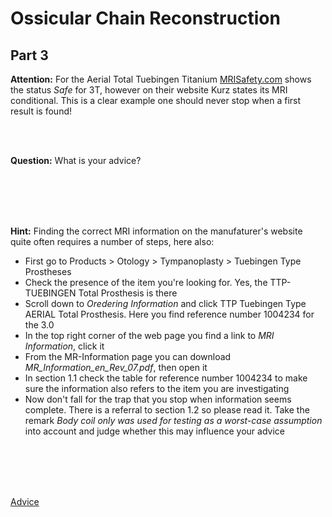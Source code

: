 # Ossicular Chain Reconstruction

## Part 3

**Attention:** For the Aerial Total Tuebingen Titanium [MRISafety.com](http://www.mrisafety.com) shows the status *Safe* for 3T,
 however on their website Kurz states its MRI conditional. This is a clear example one should never stop when a first result is found!

<br>

<br>

**Question:** What is your advice?

<br>
<br>
<br>
<br>

**Hint:** Finding the correct MRI information on the manufaturer's website quite often requires a number of steps, here also:
* First go to Products > Otology > Tympanoplasty > Tuebingen Type Prostheses
* Check the presence of the item you're looking for. Yes, the TTP-TUEBINGEN Total Prosthesis is there
* Scroll down to *Oredering Information* and click TTP Tuebingen Type AERIAL Total Prosthesis. Here you find reference number 1004234 for the 3.0
* In the top right corner of the web page you find a link to *MRI Information*, click it
* From the MR-Information page you can download *MR_Information_en_Rev_07.pdf*, then open it
* In section 1.1 check the table for reference number 1004234 to make sure the information also refers to the item you are investigating
* Now don't fall for the trap that you stop when information seems complete. There is a referral to section 1.2 so please read it. Take the remark *Body coil only was used for testing as a worst-case assumption* into account and judge whether this may influence your advice

<br>
<br>
<br>
<br>

[Advice](advies.md)

